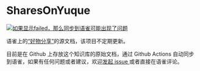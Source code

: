 # SharesOnYuque

[![如果显示failed，那么同步到语雀可能出现了问题](https://github.com/ryuzheng/SharesOnYuque/workflows/Yuque/badge.svg)](https://github.com/ryuzheng/SharesOnYuque/actions)


语雀上的[“好物分享”](https://www.yuque.com/ryuz/shares)的源文档，该项目不定期更新。

目前是在 Github 上存放这个知识库的原始文档，通过 Github Actions 自动同步到语雀，如果有任何问题或者建议，欢迎[发起 issue ](https://github.com/ryuzheng/SharesOnYuque/issues)或者直接在语雀评论。